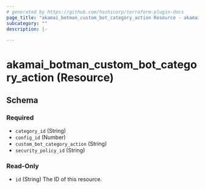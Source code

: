 ```yaml
---
# generated by https://github.com/hashicorp/terraform-plugin-docs
page_title: "akamai_botman_custom_bot_category_action Resource - akamai"
subcategory: ""
description: |-
  
---
```


# akamai_botman_custom_bot_category_action (Resource)





<!-- schema generated by tfplugindocs -->
## Schema

### Required

- `category_id` (String)
- `config_id` (Number)
- `custom_bot_category_action` (String)
- `security_policy_id` (String)

### Read-Only

- `id` (String) The ID of this resource.
